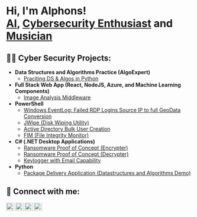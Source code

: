 <h1>Hi, I'm Alphons! <br/><a href="https://github.com/alphonsjaison">AI</a>, <a href="https://www.linkedin.com/in/alphonsjaison/">Cybersecurity 
Enthusiast</a> and <a href="https://www.youtube.com/c/alphonsjaisonmusic">Musician</a></h1>

<h2>👨‍💻 Cyber Security Projects:</h2>

- <b>Data Structures and Algorithms Practice (AlgoExpert)</b>
  - [Praciting DS & Algos in Python](https://github.com/joshmadakor1/Algorithms-Practice)
- <b>Full Stack Web App (React, NodeJS, Azure, and Machine Learning Components)</b>
  - [Image Analysis Middleware](https://github.com/joshmadakor1/4chan-Image-Analysis-Middleware-C964) <b><i></b></i>
- <b>PowerShell</b>
  - [Windows EventLog: Failed RDP Logins Source IP to full GeoData Conversion](https://github.com/joshmadakor1/Sentinel-Lab)
  - [JWipe (Disk Wiping Utility)](https://github.com/joshmadakor1/Jwipe.PowerShell)
  - [Active Directory Bulk User Creation](https://github.com/joshmadakor1/AD_PS)
  - [FIM (File Integrity Monitor)](https://github.com/joshmadakor1/PowerShell-Integrity-FIM)
- <b>C# (.NET Desktop Applications)</b>
  - [Ransomware Proof of Concept (Encrypter)](https://github.com/joshmadakor1/EncrypterPOC)
  - [Ransomware Proof of Concept (Decrypter)](https://github.com/joshmadakor1/DecrypterPOC)
  - [Keylogger with Email Capability](https://github.com/joshmadakor1/Key-Logger-With-Email)
- <b>Python</b>
  - [Package Delivery Application (Datastructures and Algorithms Demo)](https://github.com/joshmadakor1/Package-Delivery-Pathfinding-Algorithm)

<h2> 🤳 Connect with me:</h2>

[<img align="left" alt="AlphonsJaison | YouTube" width="22px" src="https://cdn.jsdelivr.net/npm/simple-icons@v3/icons/youtube.svg" />][youtube]
[<img align="left" alt="AlphonsJaison | Twitter" width="22px" src="https://cdn.jsdelivr.net/npm/simple-icons@v3/icons/twitter.svg" />][twitter]
[<img align="left" alt="AlphonsJaison | LinkedIn" width="22px" src="https://cdn.jsdelivr.net/npm/simple-icons@v3/icons/linkedin.svg" />][linkedin]
[<img align="left" alt="AlphonsJaison | Instagram" width="22px" src="https://cdn.jsdelivr.net/npm/simple-icons@v3/icons/instagram.svg" />][instagram]

[twitter]: https://twitter.com/alphonsjaison
[youtube]: https://www.youtube.com/c/alphonsjaisonmusic
[instagram]: https://www.instagram.com/alphonsjaionmusic/
[linkedin]: https://linkedin.com/in/alphonsjaison

